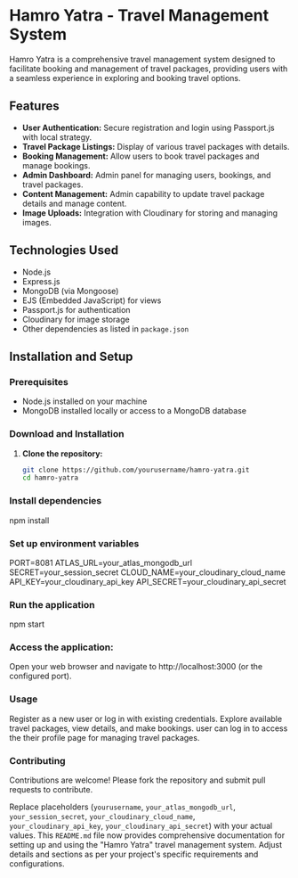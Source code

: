 # Hamro Yatra - Travel Management System

Hamro Yatra is a comprehensive travel management system designed to facilitate booking and management of travel packages, providing users with a seamless experience in exploring and booking travel options.

## Features

- **User Authentication:** Secure registration and login using Passport.js with local strategy.
- **Travel Package Listings:** Display of various travel packages with details.
- **Booking Management:** Allow users to book travel packages and manage bookings.
- **Admin Dashboard:** Admin panel for managing users, bookings, and travel packages.
- **Content Management:** Admin capability to update travel package details and manage content.
- **Image Uploads:** Integration with Cloudinary for storing and managing images.

## Technologies Used

- Node.js
- Express.js
- MongoDB (via Mongoose)
- EJS (Embedded JavaScript) for views
- Passport.js for authentication
- Cloudinary for image storage
- Other dependencies as listed in `package.json`

## Installation and Setup

### Prerequisites

- Node.js installed on your machine
- MongoDB installed locally or access to a MongoDB database

### Download and Installation

1. **Clone the repository:**
   ```bash
   git clone https://github.com/yourusername/hamro-yatra.git
   cd hamro-yatra

### Install dependencies
npm install

### Set up environment variables

PORT=8081
ATLAS_URL=your_atlas_mongodb_url
SECRET=your_session_secret
CLOUD_NAME=your_cloudinary_cloud_name
API_KEY=your_cloudinary_api_key
API_SECRET=your_cloudinary_api_secret


### Run the application
npm start


### Access the application:
Open your web browser and navigate to http://localhost:3000 (or the configured port).


### Usage
Register as a new user or log in with existing credentials.
Explore available travel packages, view details, and make bookings.
user can log in to access the their profile page for managing  travel packages.

### Contributing
Contributions are welcome! Please fork the repository and submit pull requests to contribute.



Replace placeholders (`yourusername`, `your_atlas_mongodb_url`, `your_session_secret`, `your_cloudinary_cloud_name`, `your_cloudinary_api_key`, `your_cloudinary_api_secret`) with your actual values. This `README.md` file now provides comprehensive documentation for setting up and using the "Hamro Yatra" travel management system. Adjust details and sections as per your project's specific requirements and configurations.
